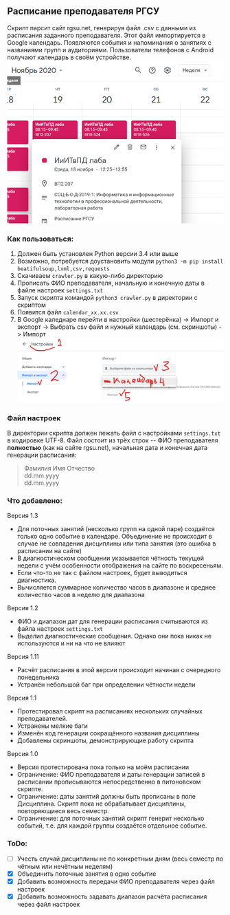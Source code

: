 ## Расписание преподавателя РГСУ

Скрипт парсит сайт rgsu.net, генерируя файл .csv с данными из расписания заданного преподавателя. Этот файл импортируется в Google календарь. Появляются события и напоминания о занятиях с названиями групп и аудиториями. Пользователи телефонов с Android получают календарь в своём устройстве.
![Google calendar](/pics/example2.png)

### Как пользоваться:
1. Должен быть установлен Python версии 3.4 или выше 
2. Возможно, потребуется доустановить модули `python3 -m pip install beatifulsoup,lxml,csv,requests`
2. Скачиваем `crawler.py` в какую-либо директорию
3. Прописать ФИО преподавателя, начальную и конечную даты в файле настроек `settings.txt`
4. Запуск скрипта командой `python3 crawler.py` в директории с скриптом
5. Появится файл `calendar_xx.xx.csv`
6. В Google каледнаре перейти в настройки (шестерёнка) -> Импорт и экспорт -> Выбрать csv файл и нужный календарь (см. скриншоты) -> Импорт
![Pic1](/pics/example0.png)

### Файл настроек
В директории скрипта должен лежать файл с настройками `settings.txt` в кодировке UTF-8. Файл состоит из трёх строк -- ФИО преподавателя **полностью** (как на сайте rgsu.net), начальная дата и конечная дата генерации расписания: 

> Фамилия Имя Отчество<br />
> dd.mm.yyyy<br />
> dd.mm.yyyy<br />

### Что добавлено:
Версия 1.3
* Для поточных занятий (несколько групп на одной паре) создаётся только одно событие в календаре. Объединение не происходит в случае не совпадения дисциплины или типа занятия (это ошибка в расписании на сайте)
* В диагностическом сообщении указывается чётность текущей недели с учём особенности отображения на сайте по воскресеньям.
* Если что-то не так с файлом настроек, будет выводиться диагностика.
* Вычисляется суммарное количество часов в диапазоне и среднее количество часов в неделю для диапазона 

Версия 1.2
* ФИО и диапазон дат для генерации расписания считываются из файла настроек `settings.txt`
* Выделил диагностические сообщения. Однако они пока никак не используются и ни на что не влияют

Версия 1.11
* Расчёт расписания в этой версии происходит начиная с очередного понедельника
* Устранён небольшой баг при определении чётности недели

Версия 1.1
* Протестировал скрипт на расписаниях нескольких случайных преподавателей.
* Устранены мелкие баги
* Изменён код генерации сокращённого названия дисциплины
* Добавлены скриншоты, демонстрирующие работу скрипта

Версия 1.0
* Версия протестирована пока только на моём расписании
* Ограничение: ФИО преподавателя и даты генерации записей в расписании прописываются непосредственно в питоновском скрипте.
* Ограничение: даты занятий должны быть прописаны в поле Дисциплина. Скрипт пока не обрабатывает дисциплины, повторяющиеся весь семестр.
* Ограничение: для поточных занятий скрипт генерит несколько событий, т.е. для каждой группы создаётся отдельное событие.

### ToDo:
- [ ] Учесть случай дисциплины не по конкретным дням (весь семестр по чётным или нечётным неделям)
- [x] Объединить поточные занятия в одно событие
- [x] Добавить возможность передачи ФИО преподавателя через файл настроек
- [x] Добавить возможность задавать диапазон расчёта расписания через файл настроек
